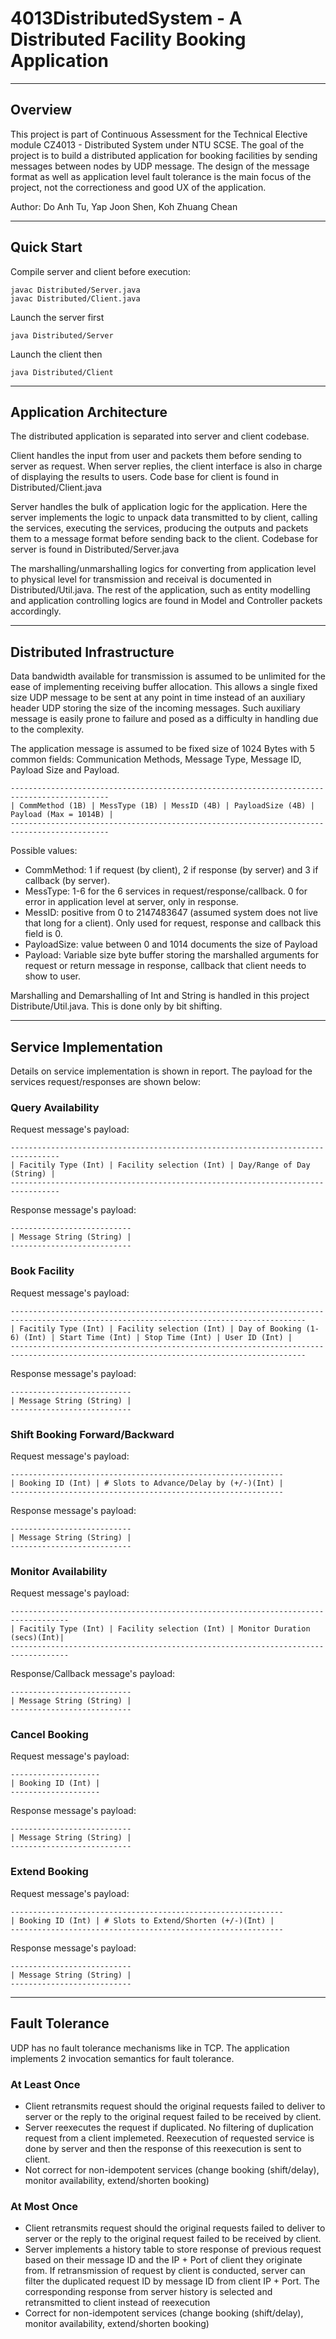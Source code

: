 # 4013DistributedSystem - A Distributed Facility Booking Application
---
## Overview
This project is part of Continuous Assessment for the Technical Elective module
CZ4013 - Distributed System under NTU SCSE. The goal of the project is to build a 
distributed application for booking facilities by sending messages between nodes by 
UDP message. The design of the message format as well as application level fault tolerance
is the main focus of the project, not the correctioness and good UX of the application.

Author: Do Anh Tu, Yap Joon Shen, Koh Zhuang Chean

---
## Quick Start
Compile server and client before execution:
``` 
javac Distributed/Server.java
javac Distributed/Client.java
```
Launch the server first
```
java Distributed/Server
```

Launch the client then
```
java Distributed/Client
```

---
## Application Architecture
The distributed application is separated into server and client codebase. 

Client handles the input from user and packets them before sending to server as request. When server replies, the client interface is also in charge of displaying the results to users. Code base for client is found in Distributed/Client.java

Server handles the bulk of application logic for the application. Here the server implements the logic to unpack data transmitted to by client, calling the services, executing the services, producing the outputs and packets them to a message format before sending back to the client. Codebase for server is found in Distributed/Server.java

The marshalling/unmarshalling logics for converting from application level to physical level for transmission and receival is documented in Distributed/Util.java. The rest of the application, such as entity modelling and application controlling logics are found in Model and Controller packets accordingly.

---
## Distributed Infrastructure
Data bandwidth available for transmission is assumed to be unlimited for the ease of implementing receiving buffer allocation. This allows a single fixed size UDP message to be sent at any point in time instead of an auxiliary header UDP storing the size of the incoming messages. Such auxiliary message is easily prone to failure and posed as a difficulty in handling due to the complexity.

The application message is assumed to be fixed size of 1024 Bytes with 5 common fields: Communication Methods, Message Type, Message ID, Payload Size and Payload.

```
--------------------------------------------------------------------------------------------
| CommMethod (1B) | MessType (1B) | MessID (4B) | PayloadSize (4B) | Payload (Max = 1014B) |
--------------------------------------------------------------------------------------------
```

Possible values:
- CommMethod: 1 if request (by client), 2 if response (by server) and 3 if callback (by server).
- MessType: 1-6 for the 6 services in request/response/callback. 0 for error in application level at server, only in response.
- MessID: positive from 0 to 2147483647 (assumed system does not live that long for a client). Only used for request, response and callback this field is 0.
- PayloadSize: value between 0 and 1014 documents the size of Payload
- Payload: Variable size byte buffer storing the marshalled arguments for request or return message in response, callback that client needs to show to user.

Marshalling and Demarshalling of Int and String is handled in this project Distribute/Util.java. This is done only by bit shifting.

---
## Service Implementation 
Details on service implementation is shown in report. The payload for the services request/responses are shown below:

### Query Availability
Request message's payload:
```
---------------------------------------------------------------------------------
| Facitily Type (Int) | Facility selection (Int) | Day/Range of Day (String) |
---------------------------------------------------------------------------------
```

Response message's payload:

```
---------------------------
| Message String (String) |
---------------------------
```

### Book Facility
Request message's payload:
```
----------------------------------------------------------------------------------------------------------------------------------------
| Facitily Type (Int) | Facility selection (Int) | Day of Booking (1-6) (Int) | Start Time (Int) | Stop Time (Int) | User ID (Int) |
----------------------------------------------------------------------------------------------------------------------------------------
```

Response message's payload:
```
---------------------------
| Message String (String) |
---------------------------
```

### Shift Booking Forward/Backward
Request message's payload:
```
-------------------------------------------------------------
| Booking ID (Int) | # Slots to Advance/Delay by (+/-)(Int) |
-------------------------------------------------------------
```

Response message's payload:
```
---------------------------
| Message String (String) |
---------------------------
```

### Monitor Availability
Request message's payload:
```
-----------------------------------------------------------------------------------
| Facitily Type (Int) | Facility selection (Int) | Monitor Duration (secs)(Int)|
-----------------------------------------------------------------------------------
```

Response/Callback message's payload:
```
---------------------------
| Message String (String) |
---------------------------
```

### Cancel Booking
Request message's payload:
```
--------------------
| Booking ID (Int) |
--------------------
```

Response message's payload:
```
---------------------------
| Message String (String) |
---------------------------
```

### Extend Booking
Request message's payload:
```
-------------------------------------------------------------
| Booking ID (Int) | # Slots to Extend/Shorten (+/-)(Int) |
-------------------------------------------------------------
```
Response message's payload:
```
---------------------------
| Message String (String) |
---------------------------
```
---
## Fault Tolerance
UDP has no fault tolerance mechanisms like in TCP. The application implements 2 invocation semantics for fault tolerance.

### At Least Once
- Client retransmits request should the original requests failed to deliver to server or the reply to the original request failed to be received by client.
- Server reexecutes the request if duplicated. No filtering of duplication request from a client implemeted. Reexecution of requested service is done by server and then the response of this reexecution is sent to client.
- Not correct for non-idempotent services (change booking (shift/delay), monitor availability, extend/shorten booking)

### At Most Once
- Client retransmits request should the original requests failed to deliver to server or the reply to the original request failed to be received by client.
- Server implements a history table to store response of previous request based on their message ID and the IP + Port of client they originate from. If retransmission of request by client is conducted, server can filter the duplicated request ID by message ID from client IP + Port. The corresponding response from server history is selected and retransmitted to client instead of reexecution
- Correct for non-idempotent services (change booking (shift/delay), monitor availability, extend/shorten booking)
